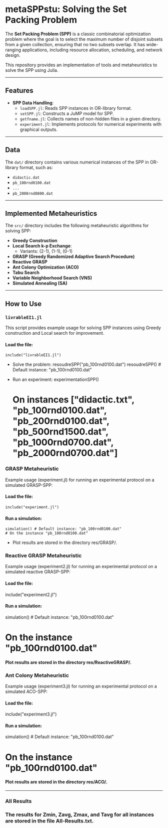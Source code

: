 # metaSPPstu: Solving the Set Packing Problem

The **Set Packing Problem (SPP)** is a classic combinatorial optimization problem where the goal is to select the maximum number of disjoint subsets from a given collection, ensuring that no two subsets overlap. It has wide-ranging applications, including resource allocation, scheduling, and network design.

This repository provides an implementation of tools and metaheuristics to solve the SPP using Julia.

---

## Features

- **SPP Data Handling**:
  - `loadSPP.jl`: Reads SPP instances in OR-library format.
  - `setSPP.jl`: Constructs a JuMP model for SPP.
  - `getfname.jl`: Collects names of non-hidden files in a given directory.
  - `experiment.jl`: Implements protocols for numerical experiments with graphical outputs.

---

## Data

The `dat/` directory contains various numerical instances of the SPP in OR-library format, such as:

- `didactic.dat`
- `pb_100rnd0100.dat`
- `...`
- `pb_2000rnd0800.dat`

---

## Implemented Metaheuristics

The `src/` directory includes the following metaheuristic algorithms for solving SPP:

- **Greedy Construction**
- **Local Search k-p Exchange**:
  - Variants: (2-1), (1-1), (0-1)
- **GRASP (Greedy Randomized Adaptive Search Procedure)**
- **Reactive GRASP**
- **Ant Colony Optimization (ACO)**
- **Tabu Search**
- **Variable Neighborhood Search (VNS)**
- **Simulated Annealing (SA)**

---

## How to Use

### `livrableEI1.jl`

This script provides example usage for solving SPP instances using Greedy construction and Local search for improvement. 

#### Load the file:
    include("livrableEI1.jl")

- Solve the problem:
    resoudreSPP("pb_100rnd0100.dat")
    resoudreSPP() # Default instance: "pb_100rnd0100.dat"

- Run an experiment:
    experimentationSPP()
    # On instances ["didactic.txt", "pb_100rnd0100.dat", "pb_200rnd0100.dat", "pb_500rnd1500.dat", "pb_1000rnd0700.dat", "pb_2000rnd0700.dat"]
    
### GRASP Metaheuristic

Example usage (experiment.jl) for running an experimental protocol on a simulated GRASP-SPP:

#### Load the file:
    include("experiment.jl")

#### Run a simulation:
    simulation() # Default instance: "pb_100rnd0100.dat"
    # On the instance "pb_100rnd0100.dat"

- Plot results are stored in the directory res/GRASP/.


### Reactive GRASP Metaheuristic

Example usage (experiment2.jl) for running an experimental protocol on a simulated reactive GRASP-SPP:

####  Load the file:
   include("experiment2.jl")

#### Run a simulation:
   simulation() # Default instance: "pb_100rnd0100.dat"
   # On the instance "pb_100rnd0100.dat"

#### Plot results are stored in the directory res/ReactiveGRASP/.


### Ant Colony Metaheuristic

Example usage (experiment3.jl) for running an experimental protocol on a simulated ACO-SPP:

#### Load the file:
  include("experiment3.jl")

#### Run a simulation:
  simulation() # Default instance: "pb_100rnd0100.dat"
  # On the instance "pb_100rnd0100.dat"

#### Plot results are stored in the directory res/ACO/.

---------------------------------------------------------------------------------------------------
### All Results

### The results for Zmin, Zavg, Zmax, and Tavg for all instances are stored in the file All-Results.txt.
